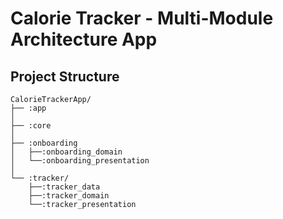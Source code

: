 # Calorie Tracker - Multi-Module Architecture App

## Project Structure

```
CalorieTrackerApp/
├── :app
│
├── :core
│
├── :onboarding
│   ├──:onboarding_domain
│   └──:onboarding_presentation
│
└── :tracker/
    ├──:tracker_data
    ├──:tracker_domain
    └──:tracker_presentation
```